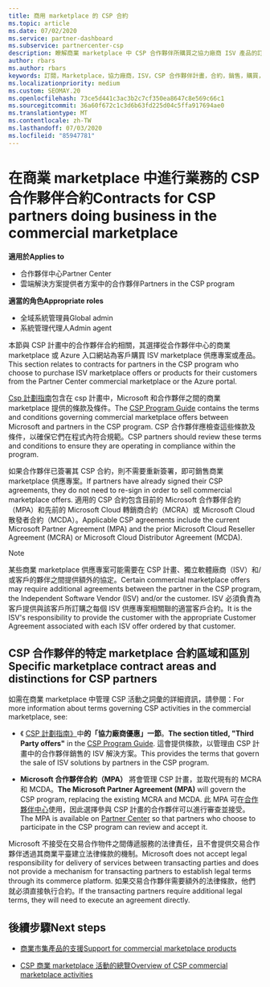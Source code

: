```yaml
---
title: 商用 marketplace 的 CSP 合約
ms.topic: article
ms.date: 07/02/2020
ms.service: partner-dashboard
ms.subservice: partnercenter-csp
description: 瞭解商業 marketplace 中 CSP 合作夥伴所購買之協力廠商 ISV 產品的訂閱條款、條件和合約。
author: rbars
ms.author: rbars
keywords: 訂閱，Marketplace，協力廠商，ISV，CSP 合作夥伴計畫，合約，銷售，購買，
ms.localizationpriority: medium
ms.custom: SEOMAY.20
ms.openlocfilehash: 73ce5d441c3ac3b2c7cf350ea8647c8e569c66c1
ms.sourcegitcommit: 36a60f672c1c3d6b63fd225d04c5ffa917694ae0
ms.translationtype: MT
ms.contentlocale: zh-TW
ms.lasthandoff: 07/03/2020
ms.locfileid: "85947781"
---
```

# <a name="contracts-for-csp-partners-doing-business-in-the-commercial-marketplace"></a><span data-ttu-id="161dd-104">在商業 marketplace 中進行業務的 CSP 合作夥伴合約</span><span class="sxs-lookup"><span data-stu-id="161dd-104">Contracts for CSP partners doing business in the commercial marketplace</span></span>

<span data-ttu-id="161dd-105">**適用於**</span><span class="sxs-lookup"><span data-stu-id="161dd-105">**Applies to**</span></span>

- <span data-ttu-id="161dd-106">合作夥伴中心</span><span class="sxs-lookup"><span data-stu-id="161dd-106">Partner Center</span></span>
- <span data-ttu-id="161dd-107">雲端解決方案提供者方案中的合作夥伴</span><span class="sxs-lookup"><span data-stu-id="161dd-107">Partners in the CSP program</span></span>

<span data-ttu-id="161dd-108">**適當的角色**</span><span class="sxs-lookup"><span data-stu-id="161dd-108">**Appropriate roles**</span></span>

- <span data-ttu-id="161dd-109">全域系統管理員</span><span class="sxs-lookup"><span data-stu-id="161dd-109">Global admin</span></span>
- <span data-ttu-id="161dd-110">系統管理代理人</span><span class="sxs-lookup"><span data-stu-id="161dd-110">Admin agent</span></span>

<span data-ttu-id="161dd-111">本節與 CSP 計畫中的合作夥伴合約相關，其選擇從合作夥伴中心的商業 marketplace 或 Azure 入口網站為客戶購買 ISV marketplace 供應專案或產品。</span><span class="sxs-lookup"><span data-stu-id="161dd-111">This section relates to contracts for partners in the CSP program who choose to purchase ISV marketplace offers or products for their customers from the Partner Center commercial marketplace or the Azure portal.</span></span>

<span data-ttu-id="161dd-112">[Csp 計劃指南](https://go.microsoft.com/fwlink/p/?LinkId=617100)包含在 csp 計畫中，Microsoft 和合作夥伴之間的商業 marketplace 提供的條款及條件。</span><span class="sxs-lookup"><span data-stu-id="161dd-112">The [CSP Program Guide](https://go.microsoft.com/fwlink/p/?LinkId=617100) contains the terms and conditions governing commercial marketplace offers between Microsoft and partners in the CSP program.</span></span> <span data-ttu-id="161dd-113">CSP 合作夥伴應檢查這些條款及條件，以確保它們在程式內符合規範。</span><span class="sxs-lookup"><span data-stu-id="161dd-113">CSP partners should review these terms and conditions to ensure they are operating in compliance within the program.</span></span>  

<span data-ttu-id="161dd-114">如果合作夥伴已簽署其 CSP 合約，則不需要重新簽署，即可銷售商業 marketplace 供應專案。</span><span class="sxs-lookup"><span data-stu-id="161dd-114">If partners have already signed their CSP agreements, they do not need to re-sign in order to sell commercial marketplace offers.</span></span> <span data-ttu-id="161dd-115">適用的 CSP 合約包含目前的 Microsoft 合作夥伴合約（MPA）和先前的 Microsoft Cloud 轉銷商合約（MCRA）或 Microsoft Cloud 散發者合約（MCDA）。</span><span class="sxs-lookup"><span data-stu-id="161dd-115">Applicable CSP agreements include the current Microsoft Partner Agreement (MPA) and the prior Microsoft Cloud Reseller Agreement (MCRA) or Microsoft Cloud Distributor Agreement (MCDA).</span></span>

>[!NOTE]
> <span data-ttu-id="161dd-116">某些商業 marketplace 供應專案可能需要在 CSP 計畫、獨立軟體廠商（ISV）和/或客戶的夥伴之間提供額外的協定。</span><span class="sxs-lookup"><span data-stu-id="161dd-116">Certain commercial marketplace offers may require additional agreements between the partner in the CSP program, the Independent Software Vendor (ISV) and/or the customer.</span></span> <span data-ttu-id="161dd-117">ISV 必須負責為客戶提供與該客戶所訂購之每個 ISV 供應專案相關聯的適當客戶合約。</span><span class="sxs-lookup"><span data-stu-id="161dd-117">It is the ISV's responsibility to provide the customer with the appropriate Customer Agreement associated with each ISV offer ordered by that customer.</span></span>

## <a name="specific-marketplace-contract-areas-and-distinctions-for-csp-partners"></a><span data-ttu-id="161dd-118">CSP 合作夥伴的特定 marketplace 合約區域和區別</span><span class="sxs-lookup"><span data-stu-id="161dd-118">Specific marketplace contract areas and distinctions for CSP partners</span></span>

<span data-ttu-id="161dd-119">如需在商業 marketplace 中管理 CSP 活動之詞彙的詳細資訊，請參閱：</span><span class="sxs-lookup"><span data-stu-id="161dd-119">For more information about terms governing CSP activities in the commercial marketplace, see:</span></span>

- <span data-ttu-id="161dd-120">《 [CSP 計劃指南》](https://go.microsoft.com/fwlink/p/?LinkId=617100)中**的「協力廠商優惠」一節**。</span><span class="sxs-lookup"><span data-stu-id="161dd-120">**The section titled, "Third Party offers"** in the [CSP Program Guide](https://go.microsoft.com/fwlink/p/?LinkId=617100).</span></span> <span data-ttu-id="161dd-121">這會提供條款，以管理由 CSP 計畫中的合作夥伴銷售的 ISV 解決方案。</span><span class="sxs-lookup"><span data-stu-id="161dd-121">This provides the terms that govern the sale of ISV solutions by partners in the CSP program.</span></span>

- <span data-ttu-id="161dd-122">**Microsoft 合作夥伴合約（MPA）** 將會管理 CSP 計畫，並取代現有的 MCRA 和 MCDA。</span><span class="sxs-lookup"><span data-stu-id="161dd-122">**The Microsoft Partner Agreement (MPA)** will govern the CSP program, replacing the existing MCRA and MCDA.</span></span> <span data-ttu-id="161dd-123">此 MPA 可在[合作夥伴中心](https://partner.microsoft.com/pcv/dashboard/overview)使用，因此選擇參與 CSP 計畫的合作夥伴可以進行審查並接受。</span><span class="sxs-lookup"><span data-stu-id="161dd-123">The MPA is available on [Partner Center](https://partner.microsoft.com/pcv/dashboard/overview) so that partners who choose to participate in the CSP program can review and accept it.</span></span>
  
<span data-ttu-id="161dd-124">Microsoft 不接受在交易合作物件之間傳遞服務的法律責任，且不會提供交易合作夥伴透過其商業平臺建立法律條款的機制。</span><span class="sxs-lookup"><span data-stu-id="161dd-124">Microsoft does not accept legal responsibility for delivery of services between transacting parties and does not provide a mechanism for transacting partners to establish legal terms through its commerce platform.</span></span> <span data-ttu-id="161dd-125">如果交易合作夥伴需要額外的法律條款，他們就必須直接執行合約。</span><span class="sxs-lookup"><span data-stu-id="161dd-125">If the transacting partners require additional legal terms, they will need to execute an agreement directly.</span></span>

## <a name="next-steps"></a><span data-ttu-id="161dd-126">後續步驟</span><span class="sxs-lookup"><span data-stu-id="161dd-126">Next steps</span></span>

- [<span data-ttu-id="161dd-127">商業市集產品的支援</span><span class="sxs-lookup"><span data-stu-id="161dd-127">Support for commercial marketplace products</span></span>](csp-commercial-marketplace-support.md)

- [<span data-ttu-id="161dd-128">CSP 商業 marketplace 活動的總覽</span><span class="sxs-lookup"><span data-stu-id="161dd-128">Overview of CSP commercial marketplace activities</span></span>](csp-commercial-marketplace-overview.md)
